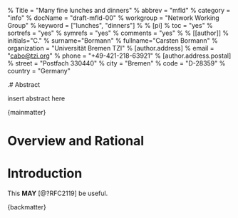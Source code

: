 % Title = "Many fine lunches and dinners"
% abbrev = "mfld"
% category = "info"
% docName = "draft-mfld-00"
% workgroup = "Network Working Group"
% keyword = ["lunches", "dinners"]
%
% [pi]
% toc = "yes"
% sortrefs = "yes"
% symrefs = "yes"
% comments = "yes"
%
% [[author]]
% initials="C."
% surname="Bormann"
% fullname="Carsten Bormann"
% organization = "Universität Bremen TZI"
%   [author.address]
%   email = "cabo@tzi.org"
%   phone = "+49-421-218-63921"
%   [author.address.postal]
%   street = "Postfach 330440"
%   city = "Bremen"
%   code = "D-28359"
%   country = "Germany"

.# Abstract

insert abstract here

{mainmatter}

# Overview and Rational

# Introduction

This **MAY** [@?RFC2119] be useful.

{backmatter}
